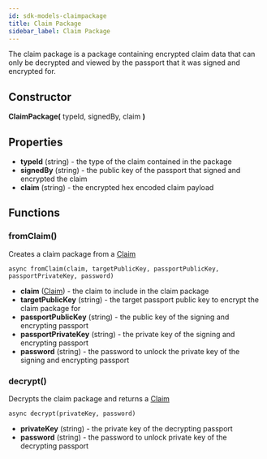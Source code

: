 ```yaml
---
id: sdk-models-claimpackage
title: Claim Package
sidebar_label: Claim Package
---
```

The claim package is a package containing encrypted claim data that can only be decrypted and viewed by the passport that it was signed and encrypted for.

## Constructor
**ClaimPackage(** typeId, signedBy, claim **)**

## Properties
- **typeId** (string) - the type of the claim contained in the package
- **signedBy** (string) - the public key of the passport that signed and encrypted the claim
- **claim** (string) - the encrypted hex encoded claim payload

## Functions
### fromClaim()
Creates a claim package from a <a href='sdk-models-claim'>Claim</a>
```
async fromClaim(claim, targetPublicKey, passportPublicKey, passportPrivateKey, password)
```
- **claim** (<a href='sdk-models-claim'>Claim</a>) - the claim to include in the claim package
- **targetPublicKey** (string) - the target passport public key to encrypt the claim package for
- **passportPublicKey** (string) - the public key of the signing and encrypting passport
- **passportPrivateKey** (string) - the private key of the signing and encrypting passport
- **password** (string) - the password to unlock the private key of the signing and encrypting passport

### decrypt()
Decrypts the claim package and returns a <a href='sdk-models-claim'>Claim</a>
```
async decrypt(privateKey, password)
```
- **privateKey** (string) - the private key of the decrypting passport
- **password** (string) - the password to unlock private key of the decrypting passport